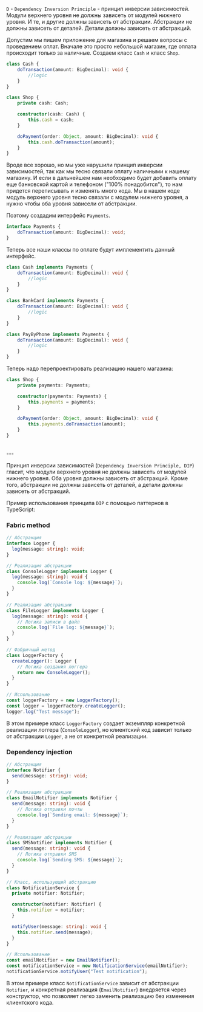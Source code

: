`D` - `Dependency Inversion Principle` - принцип инверсии зависимостей. Модули верхнего уровня не должны зависеть от модулей нижнего уровня. И те, и другие должны зависеть от абстракции. Абстракции не должны зависеть от деталей. Детали должны зависеть от абстракций.


Допустим мы пишем приложение для магазина и решаем вопросы с проведением оплат. Вначале это просто небольшой магазин, где оплата происходит только за наличные. Создаем класс `Cash` и класс `Shop`.

```ts
class Cash {
    doTransaction(amount: BigDecimal): void {
        //logic
    }
}

class Shop {
    private cash: Cash;

    constructor(cash: Cash) {
        this.cash = cash;
    }

    doPayment(order: Object, amount: BigDecimal): void {
        this.cash.doTransaction(amount);
    }
}
```

Вроде все хорошо, но мы уже нарушили принцип инверсии зависимостей, так как мы тесно связали оплату наличными к нашему магазину. И если в дальнейшем нам необходимо будет добавить оплату еще банковской картой и телефоном ("100% понадобится"), то нам придется переписывать и изменять много кода. Мы в нашем коде модуль верхнего уровня тесно связали с модулем нижнего уровня, а нужно чтобы оба уровня зависели от абстракции.

Поэтому создадим интерфейс `Payments`.

```ts
interface Payments {
    doTransaction(amount: BigDecimal): void;
}
```

Теперь все наши классы по оплате будут имплементить данный интерфейс.

```ts
class Cash implements Payments {
    doTransaction(amount: BigDecimal): void {
        //logic
    }
}

class BankCard implements Payments {
    doTransaction(amount: BigDecimal): void {
        //logic
    }
}

class PayByPhone implements Payments {
    doTransaction(amount: BigDecimal): void {
        //logic
    }
}
```

Теперь надо перепроектировать реализацию нашего магазина:

```ts
class Shop {
    private payments: Payments;

    constructor(payments: Payments) {
        this.payments = payments;
    }

    doPayment(order: Object, amount: BigDecimal): void {
        this.payments.doTransaction(amount);
    }
}
```

<br />
---
<br />

Принцип инверсии зависимостей (`Dependency Inversion Principle, DIP`) гласит, что модули верхнего уровня не должны зависеть от модулей нижнего уровня. Оба уровня должны зависеть от абстракций. Кроме того, абстракции не должны зависеть от деталей, а детали должны зависеть от абстракций.

Пример использования принципа `DIP` с помощью паттернов в TypeScript:

### Fabric method
```ts
// Абстракция
interface Logger {
  log(message: string): void;
}

// Реализация абстракции
class ConsoleLogger implements Logger {
  log(message: string): void {
    console.log(`Console log: ${message}`);
  }
}

// Реализация абстракции
class FileLogger implements Logger {
  log(message: string): void {
    // Логика записи в файл
    console.log(`File log: ${message}`);
  }
}

// Фабричный метод
class LoggerFactory {
  createLogger(): Logger {
    // Логика создания логгера
    return new ConsoleLogger();
  }
}

// Использование
const loggerFactory = new LoggerFactory();
const logger = loggerFactory.createLogger();
logger.log("Test message");
```

В этом примере класс `LoggerFactory` создает экземпляр конкретной реализации логгера (`ConsoleLogger`), но клиентский код зависит только от абстракции `Logger`, а не от конкретной реализации.


### Dependency injection
```ts
// Абстракция
interface Notifier {
  send(message: string): void;
}

// Реализация абстракции
class EmailNotifier implements Notifier {
  send(message: string): void {
    // Логика отправки почты
    console.log(`Sending email: ${message}`);
  }
}

// Реализация абстракции
class SMSNotifier implements Notifier {
  send(message: string): void {
    // Логика отправки SMS
    console.log(`Sending SMS: ${message}`);
  }
}

// Класс, использующий абстракцию
class NotificationService {
  private notifier: Notifier;

  constructor(notifier: Notifier) {
    this.notifier = notifier;
  }

  notifyUser(message: string): void {
    this.notifier.send(message);
  }
}

// Использование
const emailNotifier = new EmailNotifier();
const notificationService = new NotificationService(emailNotifier);
notificationService.notifyUser("Test notification");
```

В этом примере класс `NotificationService` зависит от абстракции `Notifier`, и конкретная реализация (`EmailNotifier`) внедряется через конструктор, что позволяет легко заменить реализацию без изменения клиентского кода.

